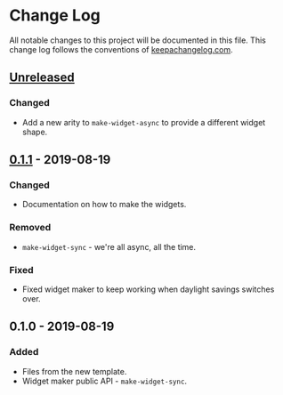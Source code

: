 # Change Log
All notable changes to this project will be documented in this file. This change log follows the conventions of [keepachangelog.com](http://keepachangelog.com/).

## [Unreleased]
### Changed
- Add a new arity to `make-widget-async` to provide a different widget shape.

## [0.1.1] - 2019-08-19
### Changed
- Documentation on how to make the widgets.

### Removed
- `make-widget-sync` - we're all async, all the time.

### Fixed
- Fixed widget maker to keep working when daylight savings switches over.

## 0.1.0 - 2019-08-19
### Added
- Files from the new template.
- Widget maker public API - `make-widget-sync`.

[Unreleased]: https://github.com/your-name/clojure-roman-numerals/compare/0.1.1...HEAD
[0.1.1]: https://github.com/your-name/clojure-roman-numerals/compare/0.1.0...0.1.1
